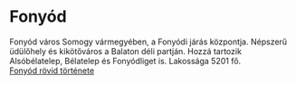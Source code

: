 # Fonyód

Fonyód város Somogy vármegyében, a Fonyódi járás központja. Népszerű üdülőhely és kikötőváros a Balaton déli partján. Hozzá tartozik Alsóbélatelep, Bélatelep és Fonyódliget is. Lakossága 5201 fő.  
[Fonyód rövid története](https://www.fonyod.hu/hu/fonyod-anno/történet)
